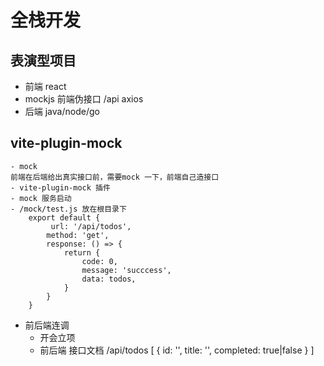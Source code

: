 # 全栈开发
## 表演型项目
- 前端 react
- mockjs 前端伪接口
    /api axios
- 后端 java/node/go

## vite-plugin-mock
    - mock
    前端在后端给出真实接口前，需要mock 一下，前端自己造接口
    - vite-plugin-mock 插件
    - mock 服务启动
    - /mock/test.js 放在根目录下
        export default {
             url: '/api/todos',
            method: 'get',
            response: () => {
                return {
                    code: 0,
                    message: 'succcess',
                    data: todos,
                }
            }
        }


- 前后端连调
    - 开会立项
    - 前后端 接口文档
    /api/todos 
    [
        {
            id: '',
            title: '',
            completed: true|false
        }
    ]
